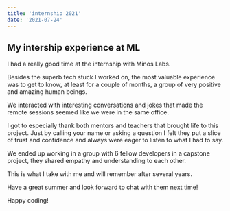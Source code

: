 ```yaml
---
title: 'internship 2021'
date: '2021-07-24'
---
```


## My intership experience at ML

I had a really good time at the internship with Minos Labs.

Besides the superb tech stuck I worked on, the most valuable experience was to get to know, at least for a couple of months, a group of very positive and amazing human beings.

We interacted with interesting conversations and jokes that made the remote sessions seemed like we were in the same office.

I got to especially thank both mentors and teachers that brought life to this project. Just by calling your name or asking a question I felt they put a slice of trust and confidence and always were eager to listen to what I had to say.

We ended up working in a group with 6 fellow developers in a capstone project, they shared empathy and understanding to each other. 

This is what I take with me and will remember after several years.


Have a great summer and look forward to chat with them next time!

Happy coding!
